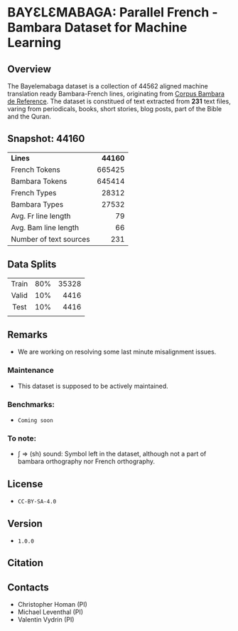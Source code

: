 # BAYƐLƐMABAGA: Parallel French - Bambara Dataset for Machine Learning

## Overview
The Bayelemabaga dataset is a collection of 44562 aligned machine translation ready Bambara-French lines, originating from [Corpus Bambara de Reference](http://cormande.huma-num.fr/corbama/run.cgi/first_form). The dataset is constitued of text extracted from **231** text files, varing from periodicals, books, short stories, blog posts, part of the Bible and the Quran.  

## Snapshot: 44160
|    |    |
|:---|---:|
| **Lines** | **44160** |
| French Tokens | 665425 |
| Bambara Tokens | 645414 |
| French Types | 28312 |
| Bambara Types | 27532 |
| Avg. Fr line length | 79 |
| Avg. Bam line length | 66 |
| Number of text sources | 231 |

## Data Splits
|       |     |       |
|:-----:|:---:|------:|
| Train | 80% | 35328 |
| Valid | 10% | 4416  |
| Test  | 10% | 4416  |
||

## Remarks

* We are working on resolving some last minute misalignment issues.

### Maintenance

* This dataset is supposed to be actively maintained.

### Benchmarks:

- `Coming soon`

### To note: 
- ʃ => (sh) sound: Symbol left in the dataset, although not a part of bambara orthography nor French orthography.

## License

- `CC-BY-SA-4.0`

## Version

- `1.0.0`

## Citation



## Contacts
- Christopher Homan (PI)
- Michael Leventhal (PI)
- Valentin Vydrin (PI)
